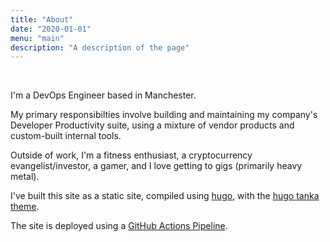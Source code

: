 ```yaml
---
title: "About"
date: "2020-01-01"
menu: "main"
description: "A description of the page"
---
```


<br />

I'm a DevOps Engineer based in Manchester.

My primary responsibilties involve building and maintaining my company's Developer Productivity suite, using a mixture of vendor products and custom-built internal tools.

Outside of work, I'm a fitness enthusiast, a cryptocurrency evangelist/investor, a gamer, and I love getting to gigs (primarily heavy metal).

I've built this site  as a static site, compiled using [hugo](https://gohugo.io/), with the [hugo tanka theme](https://github.com/nanxstats/hugo-tanka).

The site is deployed using a [GitHub Actions Pipeline](https://github.com/angusjellis/personal-site/blob/main/.github/workflows/gh-pages.yaml).